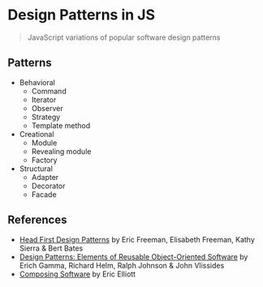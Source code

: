 # Design Patterns in JS

> JavaScript variations of popular software design patterns

## Patterns

- Behavioral
  - Command
  - Iterator
  - Observer
  - Strategy
  - Template method
- Creational
  - Module
  - Revealing module
  - Factory
- Structural
  - Adapter
  - Decorator
  - Facade

## References

- [Head First Design Patterns](http://ce.sharif.edu/courses/98-99/2/ce484-1/resources/root/Design%20Patterns/Eric%20Freeman,%20Elisabeth%20Freeman,%20Kathy%20Sierra,%20Bert%20Bates-Head%20First%20Design%20Patterns%20-OReilly%20(2008).pdf) by Eric Freeman, Elisabeth Freeman, Kathy Sierra & Bert Bates
- [Design Patterns: Elements of Reusable Object-Oriented Software](http://www.uml.org.cn/c++/pdf/DesignPatterns.pdf) by Erich Gamma, Richard Helm, Ralph Johnson & John Vlissides
- [Composing Software](https://medium.com/javascript-scene/composing-software-the-book-f31c77fc3ddc) by Eric Elliott
